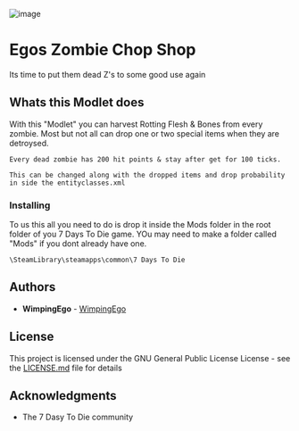 ![image](https://i.imgur.com/Xnn0x02.png)

# Egos Zombie Chop Shop

Its time to put them dead Z's to some good use again

## Whats this Modlet does

With this "Modlet" you can harvest Rotting Flesh & Bones from every zombie. Most but not all can drop one or two special items when they are detroysed.

```
Every dead zombie has 200 hit points & stay after get for 100 ticks.

This can be changed along with the dropped items and drop probability in side the entityclasses.xml
```

### Installing

To us this all you need to do is drop it inside the Mods folder in the root folder of you 7 Days To Die game.
YOu may need to make a folder called "Mods" if you dont already have one.

```
\SteamLibrary\steamapps\common\7 Days To Die
```
## Authors

* **WimpingEgo** - [WimpingEgo](https://github.com/wimpingego)

## License

This project is licensed under the GNU General Public License License - see the [LICENSE.md](https://github.com/Wimpingego/7-Days-To-Die/blob/master/LICENSE) file for details

## Acknowledgments

* The 7 Dasy To Die community
